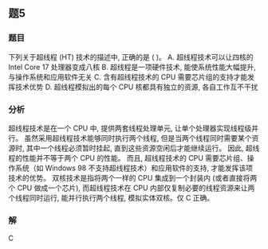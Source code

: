 ## 题5
### 题目
下列关于超线程 (HT) 技术的描述中, 正确的是 ( )。
A. 超线程技术可以让四核的 Intel Core 17 处理器变成八核
B. 超线程是一项硬件技术, 能使系统性能大幅提升, 与操作系统和应用软件无关
C. 含有超线程技术的 CPU 需要芯片组的支持才能发挥技术优势
D. 超线程模拟出的每个 CPU 核都具有独立的资源, 各自工作互不干扰
### 分析
超线程技术是在一个 CPU 中, 提供两套线程处理单元, 让单个处理器实现线程级并行。
虽然采用超线程技术能够同时执行两个线程, 但是当两个线程同时需要某个资源时, 其中一个线程必须暂时挂起, 直到这些资源空闲后才能继续运行。
因此, 超线程的性能并不等于两个 CPU 的性能。
而且, 超线程技术的 CPU 需要芯片组、操作系统（如 Windows 98 不支持超线程技术）和应用软件的支持, 才能发挥该项技术的优势。
双核技术是指将两个一样的 CPU 集成到一个封装内 (或者直接将两个 CPU 做成一个芯片), 而超线程技术在 CPU 内部仅复制必要的线程资源来让两个线程同时运行, 能并行执行两个线程, 模拟实体双核。仅 C 正确。
### 解
C
